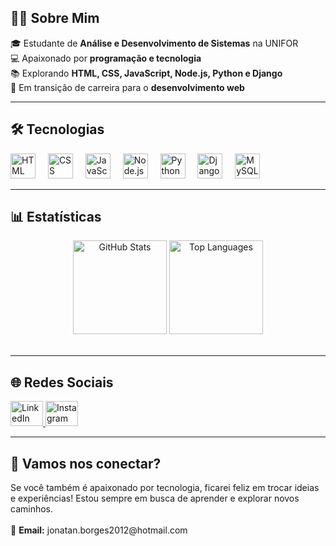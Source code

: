 <h2 align="left">👨‍💻 Sobre Mim</h2>

<p align="left">
🎓 Estudante de <strong>Análise e Desenvolvimento de Sistemas</strong> na UNIFOR<br>
💻 Apaixonado por <strong>programação e tecnologia</strong><br>
📚 Explorando <strong>HTML, CSS, JavaScript, Node.js, Python e Django</strong><br>
🚀 Em transição de carreira para o <strong>desenvolvimento web</strong>
</p>

---

<h2 align="left">🛠️ Tecnologias</h2>

<div align="left">
  <img src="https://cdn.jsdelivr.net/gh/devicons/devicon/icons/html5/html5-original.svg" height="40" alt="HTML logo" />
  <img width="12" />
  <img src="https://cdn.jsdelivr.net/gh/devicons/devicon/icons/css3/css3-original.svg" height="40" alt="CSS logo" />
  <img width="12" />
  <img src="https://cdn.jsdelivr.net/gh/devicons/devicon/icons/javascript/javascript-original.svg" height="40" alt="JavaScript logo" />
  <img width="12" />
  <img src="https://cdn.jsdelivr.net/gh/devicons/devicon/icons/nodejs/nodejs-original.svg" height="40" alt="Node.js logo" />
  <img width="12" />
  <img src="https://cdn.jsdelivr.net/gh/devicons/devicon/icons/python/python-original.svg" height="40" alt="Python logo" />
  <img width="12" />
  <img src="https://cdn.jsdelivr.net/gh/devicons/devicon/icons/django/django-plain.svg" height="40" alt="Django logo" />
  <img width="12" />
  <img src="https://cdn.jsdelivr.net/gh/devicons/devicon/icons/mysql/mysql-original.svg" height="40" alt="MySQL logo" />
</div>

---

<h2 align="left">📊 Estatísticas</h2>

<div align="center">
  <img src="https://github-readme-stats.vercel.app/api?username=jonathanborges&show_icons=true&theme=tokyonight&include_all_commits=true&count_private=true&locale=pt-br" height="150" alt="GitHub Stats" />
  <img src="https://github-readme-stats.vercel.app/api/top-langs?username=jonathanborges&layout=compact&langs_count=5&theme=tokyonight&locale=pt-br" height="150" alt="Top Languages" />
  <br><br>
  
</div>

---

<h2 align="left">🌐 Redes Sociais</h2>

<div align="left">
  <a href="https://www.linkedin.com/in/jhonedev/" target="_blank">
    <img src="https://raw.githubusercontent.com/maurodesouza/profile-readme-generator/master/src/assets/icons/social/linkedin/default.svg" width="52" height="40" alt="LinkedIn logo" />
  </a>
  <a href="https://www.instagram.com/_baruc96/" target="_blank">
    <img src="https://raw.githubusercontent.com/maurodesouza/profile-readme-generator/master/src/assets/icons/social/instagram/default.svg" width="52" height="40" alt="Instagram logo" />
  </a>
</div>

---

<h2 align="left">🤝 Vamos nos conectar?</h2>

<p align="left">
Se você também é apaixonado por tecnologia, ficarei feliz em trocar ideias e experiências! Estou sempre em busca de aprender e explorar novos caminhos.<br><br>
📧 <strong>Email:</strong> jonatan.borges2012@hotmail.com
</p>
